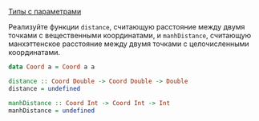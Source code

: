 [Типы с параметрами](https://stepik.org/lesson/5746/step/3)

Реализуйте функции `distance`, считающую расстояние между двумя точками с вещественными координатами, и `manhDistance`, считающую манхэттенское расстояние между двумя точками с целочисленными координатами.  

```haskell
data Coord a = Coord a a

distance :: Coord Double -> Coord Double -> Double
distance = undefined

manhDistance :: Coord Int -> Coord Int -> Int
manhDistance = undefined
```  
